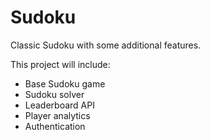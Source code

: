 # Sudoku
Classic Sudoku with some additional features.

This project will include:

- Base Sudoku game
- Sudoku solver
- Leaderboard API
- Player analytics
- Authentication